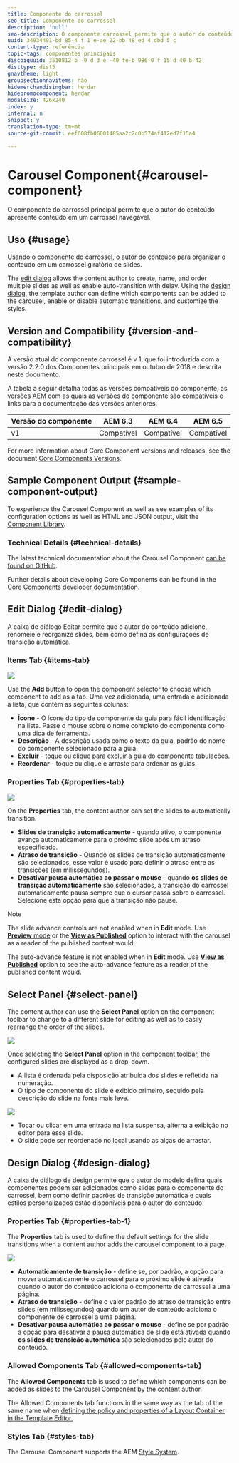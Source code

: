 ```yaml
---
title: Componente do carrossel
seo-title: Componente do carrossel
description: 'null'
seo-description: O componente carrossel permite que o autor do conteúdo apresente conteúdo em um carrossel giratório.
uuid: 34934491-bd 85-4 f 1 e-ae 22-bb 48 ed 4 dbd 5 c
content-type: referência
topic-tags: componentes principais
discoiquuid: 3510812 b -9 d 3 e -40 fe-b 986-0 f 15 d 40 b 42
disttype: dist5
gnavtheme: light
groupsectionnavitems: não
hidemerchandisingbar: herdar
hidepromocomponent: herdar
modalsize: 426x240
index: y
internal: n
snippet: y
translation-type: tm+mt
source-git-commit: eef608fb06001485aa2c2c0b574af412ed7f15a4

---
```



# Carousel Component{#carousel-component}

O componente do carrossel principal permite que o autor do conteúdo apresente conteúdo em um carrossel navegável.

## Uso {#usage}

Usando o componente do carrossel, o autor do conteúdo para organizar o conteúdo em um carrossel giratório de slides.

The [edit dialog](#edit-dialog) allows the content author to create, name, and order multiple slides as well as enable auto-transition with delay. Using the [design dialog](#design-dialog), the template author can define which components can be added to the carousel, enable or disable automatic transitions, and customize the styles.

## Version and Compatibility {#version-and-compatibility}

A versão atual do componente carrossel é v 1, que foi introduzida com a versão 2.2.0 dos Componentes principais em outubro de 2018 e descrita neste documento.

A tabela a seguir detalha todas as versões compatíveis do componente, as versões AEM com as quais as versões do componente são compatíveis e links para a documentação das versões anteriores.

| Versão do componente | AEM 6.3 | AEM 6.4 | AEM 6.5 |
|--- |--- |--- |--- |
| v1 | Compatível | Compatível | Compatível |

For more information about Core Component versions and releases, see the document [Core Components Versions](versions.md).

## Sample Component Output {#sample-component-output}

To experience the Carousel Component as well as see examples of its configuration options as well as HTML and JSON output, visit the [Component Library](http://opensource.adobe.com/aem-core-wcm-components/library/carousel.html).

### Technical Details {#technical-details}

The latest technical documentation about the Carousel Component [can be found on GitHub](https://github.com/adobe/aem-core-wcm-components/blob/master/content/src/content/jcr_root/apps/core/wcm/components/carousel/v1/carousel).

Further details about developing Core Components can be found in the [Core Components developer documentation](developing.md).

## Edit Dialog {#edit-dialog}

A caixa de diálogo Editar permite que o autor do conteúdo adicione, renomeie e reorganize slides, bem como defina as configurações de transição automática.

### Items Tab {#items-tab}

![](assets/screenshot_2018-10-12at102451.png)

Use the **Add** button to open the component selector to choose which component to add as a tab. Uma vez adicionada, uma entrada é adicionada à lista, que contém as seguintes colunas:

* **Ícone** - O ícone do tipo de componente da guia para fácil identificação na lista. Passe o mouse sobre o nome completo do componente como uma dica de ferramenta.
* **Descrição** - A descrição usada como o texto da guia, padrão do nome do componente selecionado para a guia.
* **Excluir** - toque ou clique para excluir a guia do componente tabulações.
* **Reordenar** - toque ou clique e arraste para ordenar as guias.

### Properties Tab {#properties-tab}

![](assets/screenshot_2018-11-28at141054.png)

On the **Properties** tab, the content author can set the slides to automatically transition.

* **Slides de transição automaticamente** - quando ativo, o componente avança automaticamente para o próximo slide após um atraso especificado.
* **Atraso de transição** - Quando os slides de transição automaticamente são selecionados, esse valor é usado para definir o atraso entre as transições (em milissegundos).
* **Desativar pausa automática ao passar o mouse** - quando **os slides de transição automaticamente** são selecionados, a transição do carrossel automaticamente pausa sempre que o cursor passa sobre o carrossel. Selecione esta opção para que a transição não pause.

>[!NOTE]
>
>The slide advance controls are not enabled when in **Edit** mode. Use [**Preview** mode](https://helpx.adobe.com/experience-manager/6-5/sites/authoring/using/editing-content.html) or the **[View as Published](https://helpx.adobe.com/experience-manager/6-5/sites/authoring/using/editing-content.html)** option to interact with the carousel as a reader of the published content would.
>
>The auto-advance feature is not enabled when in **Edit** mode. Use **[View as Published](https://helpx.adobe.com/experience-manager/6-5/sites/authoring/using/editing-content.html)** option to see the auto-advance feature as a reader of the published content would.

## Select Panel {#select-panel}

The content author can use the **Select Panel** option on the component toolbar to change to a different slide for editing as well as to easily rearrange the order of the slides.

![](assets/screenshot_2018-10-11at165417.png)

Once selecting the **Select Panel** option in the component toolbar, the configured slides are displayed as a drop-down.

* A lista é ordenada pela disposição atribuída dos slides e refletida na numeração.
* O tipo de componente do slide é exibido primeiro, seguido pela descrição do slide na fonte mais leve.

![](assets/opera_snapshot_2018-11-28141537localhost.png)

* Tocar ou clicar em uma entrada na lista suspensa, alterna a exibição no editor para esse slide.
* O slide pode ser reordenado no local usando as alças de arrastar.

## Design Dialog {#design-dialog}

A caixa de diálogo de design permite que o autor do modelo defina quais componentes podem ser adicionados como slides para o componente do carrossel, bem como definir padrões de transição automática e quais estilos personalizados estão disponíveis para o autor do conteúdo.

### Properties Tab {#properties-tab-1}

The **Properties** tab is used to define the default settings for the slide transitions when a content author adds the carousel component to a page.

![](assets/screenshot_2018-11-28at141824.png)

* **Automaticamente de transição** - define se, por padrão, a opção para mover automaticamente o carrossel para o próximo slide é ativada quando o autor do conteúdo adiciona o componente de carrossel a uma página.
* **Atraso de transição** - define o valor padrão do atraso de transição entre slides (em milissegundos) quando um autor de conteúdo adiciona o componente de carrossel a uma página.
* **Desativar pausa automática ao passar o mouse** - define se por padrão a opção para desativar a pausa automática de slide está ativada quando **os slides de transição automática** são selecionados pelo autor do conteúdo.

### Allowed Components Tab {#allowed-components-tab}

The **Allowed Components** tab is used to define which components can be added as slides to the Carousel Component by the content author.

The Allowed Components tab functions in the same way as the tab of the same name when [defining the policy and properties of a Layout Container in the Template Editor.](https://helpx.adobe.com/experience-manager/6-5/sites/authoring/using/templates.html)

### Styles Tab {#styles-tab}

The Carousel Component supports the AEM [Style System](authoring.md#component-styling).